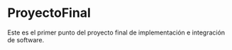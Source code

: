 # ProyectoFinal
Este es el primer punto del proyecto final de implementación e integración de software.
